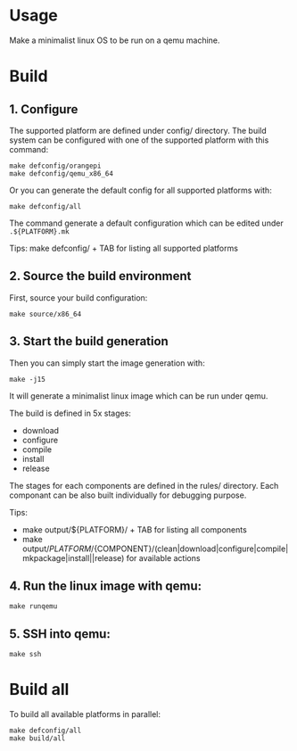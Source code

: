# Usage
Make a minimalist linux OS to be run on a qemu machine.

# Build
## 1. Configure
The supported platform are defined under config/ directory.
The build system can be configured with one of the supported platform with this command:
```
make defconfig/orangepi
make defconfig/qemu_x86_64
```

Or you can generate the default config for all supported platforms with:
```
make defconfig/all
```

The command generate a default configuration which can be edited under `.${PLATFORM}.mk`

Tips: make defconfig/ + TAB for listing all supported platforms

## 2. Source the build environment
First, source your build configuration:
```
make source/x86_64
```

## 3. Start the build generation
Then you can simply start the image generation with:
```
make -j15
```

It will generate a minimalist linux image which can be run under qemu.

The build is defined in 5x stages:
- download
- configure
- compile
- install
- release

The stages for each components are defined in the rules/ directory.
Each componant can be also built individually for debugging purpose.

Tips:
- make output/${PLATFORM}/ + TAB for listing all components
- make output/${PLATFORM}/${COMPONENT}/(clean|download|configure|compile|mkpackage|install||release) for available actions

## 4. Run the linux image with qemu:
```
make runqemu
```

## 5. SSH into qemu:
```
make ssh
```

# Build all
To build all available platforms in parallel:
```
make defconfig/all
make build/all
```

